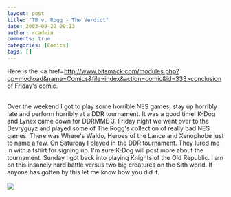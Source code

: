 ```yaml
---
layout: post
title: "TB v. Rogg - The Verdict"
date: 2003-09-22 00:13
author: rcadmin
comments: true
categories: [Comics]
tags: []
---
```

Here is the <a href=http://www.bitsmack.com/modules.php?op=modload&name=Comics&file=index&action=comic&id=333>conclusion</a> of Friday's comic.
<br />

<br />
Over the weekend I got to play some horrible NES games, stay up horribly late and perform horribly at a DDR tournament. It was a good time! K-Dog and Lynex came down for DDRMME 3. Friday night we went over to the Devryguyz and played some of The Rogg's collection of really bad NES games. There was Where's Waldo, Heroes of the Lance and Xenophobe just to name a few. On Saturday I played in the DDR tournament. They lured me in with a tshirt for signing up. I'm sure K-Dog will post more about the tournament. Sunday I got back into playing Knights of the Old Republic. I am on this insanely hard battle versus two big creatures on the Sith world. If anyone has gotten by this let me know how you did it. <Br><br><!--more--><img src='http://dl.bitsmack.com/comics/20030922.gif' alt'' />

